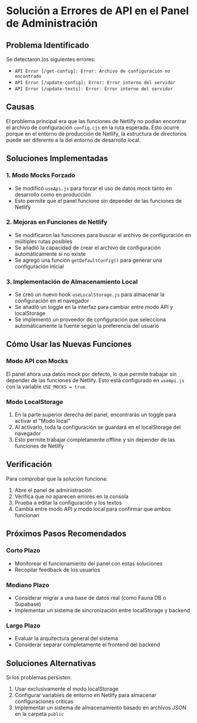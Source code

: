 # Solución a Errores de API en el Panel de Administración

## Problema Identificado
Se detectaron los siguientes errores:
- `API Error [/get-config]: Error: Archivo de configuración no encontrado`
- `API Error [/update-config]: Error: Error interno del servidor`
- `API Error [/update-texts]: Error: Error interno del servidor`

## Causas
El problema principal era que las funciones de Netlify no podían encontrar el archivo de configuración `config.cjs` en la ruta esperada. Esto ocurre porque en el entorno de producción de Netlify, la estructura de directorios puede ser diferente a la del entorno de desarrollo local.

## Soluciones Implementadas

### 1. Modo Mocks Forzado
- Se modificó `useApi.js` para forzar el uso de datos mock tanto en desarrollo como en producción
- Esto permite que el panel funcione sin depender de las funciones de Netlify

### 2. Mejoras en Funciones de Netlify
- Se modificaron las funciones para buscar el archivo de configuración en múltiples rutas posibles
- Se añadió la capacidad de crear el archivo de configuración automáticamente si no existe
- Se agregó una función `getDefaultConfig()` para generar una configuración inicial

### 3. Implementación de Almacenamiento Local
- Se creó un nuevo hook `useLocalStorage.js` para almacenar la configuración en el navegador
- Se añadió un toggle en la interfaz para cambiar entre modo API y localStorage
- Se implementó un proveedor de configuración que selecciona automáticamente la fuente según la preferencia del usuario

## Cómo Usar las Nuevas Funciones

### Modo API con Mocks
El panel ahora usa datos mock por defecto, lo que permite trabajar sin depender de las funciones de Netlify. Esto está configurado en `useApi.js` con la variable `USE_MOCKS = true`.

### Modo LocalStorage
1. En la parte superior derecha del panel, encontrarás un toggle para activar el "Modo local"
2. Al activarlo, toda la configuración se guardará en el localStorage del navegador
3. Esto permite trabajar completamente offline y sin depender de las funciones de Netlify

## Verificación
Para comprobar que la solución funciona:
1. Abre el panel de administración
2. Verifica que no aparecen errores en la consola
3. Prueba a editar la configuración y los textos
4. Cambia entre modo API y modo local para confirmar que ambos funcionan

## Próximos Pasos Recomendados

### Corto Plazo
- Monitorear el funcionamiento del panel con estas soluciones
- Recopilar feedback de los usuarios

### Mediano Plazo
- Considerar migrar a una base de datos real (como Fauna DB o Supabase)
- Implementar un sistema de sincronización entre localStorage y backend

### Largo Plazo
- Evaluar la arquitectura general del sistema
- Considerar separar completamente el frontend del backend

## Soluciones Alternativas
Si los problemas persisten:
1. Usar exclusivamente el modo localStorage
2. Configurar variables de entorno en Netlify para almacenar configuraciones críticas
3. Implementar un sistema de almacenamiento basado en archivos JSON en la carpeta `public`